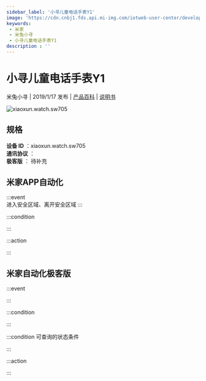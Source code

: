 ```yaml
---
sidebar_label: '小寻儿童电话手表Y1'
image: 'https://cdn.cnbj1.fds.api.mi-img.com/iotweb-user-center/developer_16788709875146sKxzt31.png?GalaxyAccessKeyId=AKVGLQWBOVIRQ3XLEW&Expires=9223372036854775807&Signature=2iikyh6QfRjz32+PdtztgQU5b1g='
keywords: 
 - 米家
 - 米兔小寻
 - 小寻儿童电话手表Y1
description : ''
---
```

# 小寻儿童电话手表Y1

米兔小寻 | 2019/1/17 发布 | [产品百科](https://home.mi.com/webapp/content/baike/product/index.html?model=xiaoxun.watch.sw705/) | [说明书](https://home.mi.com/views/introduction.html?model=xiaoxun.watch.sw705&region=cn)

![xiaoxun.watch.sw705](https://cdn.cnbj1.fds.api.mi-img.com/iotweb-user-center/developer_16788709875146sKxzt31.png?GalaxyAccessKeyId=AKVGLQWBOVIRQ3XLEW&Expires=9223372036854775807&Signature=2iikyh6QfRjz32+PdtztgQU5b1g=)

## 规格  
> 
**设备 ID** ：xiaoxun.watch.sw705  
**通讯协议** ：  
**极客版**  ： 待补充 


## 米家APP自动化  

:::event  
进入安全区域、离开安全区域
:::

:::condition  

:::

:::action   

:::

## 米家自动化极客版  

:::event  

:::

:::condition  

:::

:::condition 可查询的状态条件  

:::

:::action  

:::

        
